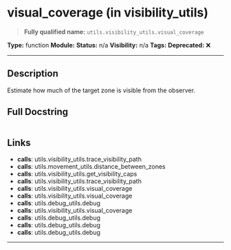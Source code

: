 # visual_coverage (in visibility_utils)
> **Fully qualified name:** `utils.visibility_utils.visual_coverage`

**Type:** function
**Module:** 
**Status:** n/a
**Visibility:** n/a
**Tags:** 
**Deprecated:** ❌

---

## Description
Estimate how much of the target zone is visible from the observer.

## Full Docstring
```

```

## Links
- **calls**: utils.visibility_utils.trace_visibility_path
- **calls**: utils.movement_utils.distance_between_zones
- **calls**: utils.visibility_utils.get_visibility_caps
- **calls**: utils.visibility_utils.trace_visibility_path
- **calls**: utils.visibility_utils.visual_coverage
- **calls**: utils.visibility_utils.visual_coverage
- **calls**: utils.debug_utils.debug
- **calls**: utils.visibility_utils.visual_coverage
- **calls**: utils.debug_utils.debug
- **calls**: utils.debug_utils.debug
- **calls**: utils.debug_utils.debug


---

